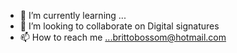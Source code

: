 - 🌱 I’m currently learning ...
- 💞️ I’m looking to collaborate on Digital signatures 
- 📫 How to reach me ...brittobossom@hotmail.com
<!---
brittobossom/brittobossom is a ✨ special ✨ repository because its `README.md` (this file) appears on your GitHub profile.
You can click the Preview link to take a look at your changes.
--->
